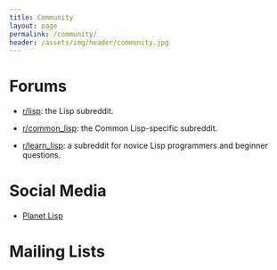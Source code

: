 ```yaml
---
title: Community
layout: page
permalink: /community/
header: /assets/img/header/community.jpg
---
```


# Forums

- [r/lisp][r]: the Lisp subreddit.

- [r/common_lisp][rcl]: the Common Lisp-specific subreddit.

- [r/learn_lisp][rlearn]: a subreddit for novice Lisp programmers and beginner
  questions.

# Social Media

- [Planet Lisp][planet]

# Mailing Lists

[r]: https://www.reddit.com/r/lisp
[rcl]: https://www.reddit.com/r/common_lisp
[rlearn]: https://www.reddit.com/r/learnlisp
[planet]: https://twitter.com/planet_lisp
